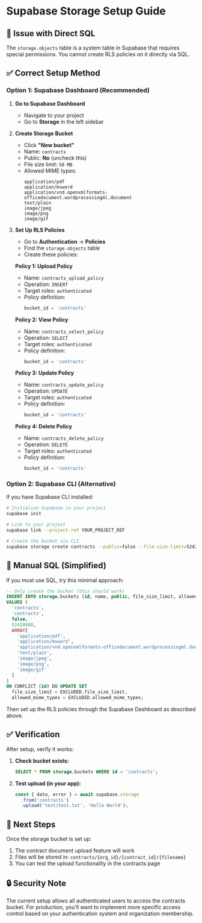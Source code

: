 # Supabase Storage Setup Guide

## 🚫 Issue with Direct SQL
The `storage.objects` table is a system table in Supabase that requires special permissions. You cannot create RLS policies on it directly via SQL.

## ✅ Correct Setup Method

### Option 1: Supabase Dashboard (Recommended)

1. **Go to Supabase Dashboard**
   - Navigate to your project
   - Go to **Storage** in the left sidebar

2. **Create Storage Bucket**
   - Click **"New bucket"**
   - Name: `contracts`
   - Public: **No** (uncheck this)
   - File size limit: `50 MB`
   - Allowed MIME types: 
     ```
     application/pdf
     application/msword
     application/vnd.openxmlformats-officedocument.wordprocessingml.document
     text/plain
     image/jpeg
     image/png
     image/gif
     ```

3. **Set Up RLS Policies**
   - Go to **Authentication** → **Policies**
   - Find the `storage.objects` table
   - Create these policies:

   **Policy 1: Upload Policy**
   - Name: `contracts_upload_policy`
   - Operation: `INSERT`
   - Target roles: `authenticated`
   - Policy definition:
     ```sql
     bucket_id = 'contracts'
     ```

   **Policy 2: View Policy**
   - Name: `contracts_select_policy`
   - Operation: `SELECT`
   - Target roles: `authenticated`
   - Policy definition:
     ```sql
     bucket_id = 'contracts'
     ```

   **Policy 3: Update Policy**
   - Name: `contracts_update_policy`
   - Operation: `UPDATE`
   - Target roles: `authenticated`
   - Policy definition:
     ```sql
     bucket_id = 'contracts'
     ```

   **Policy 4: Delete Policy**
   - Name: `contracts_delete_policy`
   - Operation: `DELETE`
   - Target roles: `authenticated`
   - Policy definition:
     ```sql
     bucket_id = 'contracts'
     ```

### Option 2: Supabase CLI (Alternative)

If you have Supabase CLI installed:

```bash
# Initialize Supabase in your project
supabase init

# Link to your project
supabase link --project-ref YOUR_PROJECT_REF

# Create the bucket via CLI
supabase storage create contracts --public=false --file-size-limit=52428800
```

## 🔧 Manual SQL (Simplified)

If you must use SQL, try this minimal approach:

```sql
-- Only create the bucket (this should work)
INSERT INTO storage.buckets (id, name, public, file_size_limit, allowed_mime_types)
VALUES (
  'contracts',
  'contracts',
  false,
  52428800,
  ARRAY[
    'application/pdf',
    'application/msword',
    'application/vnd.openxmlformats-officedocument.wordprocessingml.document',
    'text/plain',
    'image/jpeg',
    'image/png',
    'image/gif'
  ]
)
ON CONFLICT (id) DO UPDATE SET
  file_size_limit = EXCLUDED.file_size_limit,
  allowed_mime_types = EXCLUDED.allowed_mime_types;
```

Then set up the RLS policies through the Supabase Dashboard as described above.

## ✅ Verification

After setup, verify it works:

1. **Check bucket exists:**
   ```sql
   SELECT * FROM storage.buckets WHERE id = 'contracts';
   ```

2. **Test upload (in your app):**
   ```typescript
   const { data, error } = await supabase.storage
     .from('contracts')
     .upload('test/test.txt', 'Hello World');
   ```

## 🎯 Next Steps

Once the storage bucket is set up:

1. The contract document upload feature will work
2. Files will be stored in: `contracts/{org_id}/{contract_id}/{filename}`
3. You can test the upload functionality in the contracts page

## 🔒 Security Note

The current setup allows all authenticated users to access the contracts bucket. For production, you'll want to implement more specific access control based on your authentication system and organization membership.
